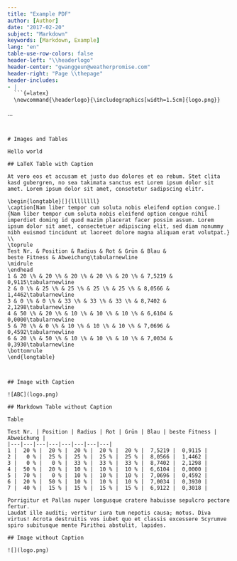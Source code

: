 ```yaml
---
title: "Example PDF"
author: [Author]
date: "2017-02-20"
subject: "Markdown"
keywords: [Markdown, Example]
lang: "en"
table-use-row-colors: false
header-left: "\\headerlogo"
header-center: "gwanggeun@weatherpromise.com"
header-right: "Page \\thepage"
header-includes:
- |
  ```{=latex}
  \newcommand{\headerlogo}{\includegraphics[width=1.5cm]{logo.png}}
  ```
...
```


# Images and Tables

Hello world

## LaTeX Table with Caption

At vero eos et accusam et justo duo dolores et ea rebum. Stet clita kasd gubergren, no sea takimata sanctus est Lorem ipsum dolor sit amet. Lorem ipsum dolor sit amet, consetetur sadipscing elitr.

\begin{longtable}[]{llllllll}
\caption[Nam liber tempor cum soluta nobis eleifend option congue.]{Nam liber tempor cum soluta nobis eleifend option congue nihil imperdiet doming id quod mazim placerat facer possim assum. Lorem ipsum dolor sit amet, consectetuer adipiscing elit, sed diam nonummy nibh euismod tincidunt ut laoreet dolore magna aliquam erat volutpat.} \\
\toprule
Test Nr. & Position & Radius & Rot & Grün & Blau &
beste Fitness & Abweichung\tabularnewline
\midrule
\endhead
1 & 20 \% & 20 \% & 20 \% & 20 \% & 20 \% & 7,5219 &
0,9115\tabularnewline
2 & 0 \% & 25 \% & 25 \% & 25 \% & 25 \% & 8,0566 &
1,4462\tabularnewline
3 & 0 \% & 0 \% & 33 \% & 33 \% & 33 \% & 8,7402 & 2,1298\tabularnewline
4 & 50 \% & 20 \% & 10 \% & 10 \% & 10 \% & 6,6104 &
0,0000\tabularnewline
5 & 70 \% & 0 \% & 10 \% & 10 \% & 10 \% & 7,0696 &
0,4592\tabularnewline
6 & 20 \% & 50 \% & 10 \% & 10 \% & 10 \% & 7,0034 &
0,3930\tabularnewline
\bottomrule
\end{longtable}



## Image with Caption

![ABC](logo.png)

## Markdown Table without Caption

Table

Test Nr. | Position | Radius | Rot | Grün | Blau | beste Fitness | Abweichung |
|---|---|---|---|---|---|---|---|
1 |  20 % |  20 % |  20 % |  20 % |  20 % |  7,5219 |  0,9115 |
2 |   0 % |  25 % |  25 % |  25 % |  25 % |  8,0566 |  1,4462 |
3 |   0 % |   0 % |  33 % |  33 % |  33 % |  8,7402 |  2,1298 |
4 |  50 % |  20 % |  10 % |  10 % |  10 % |  6,6104 |  0,0000 |
5 |  70 % |   0 % |  10 % |  10 % |  10 % |  7,0696 |  0,4592 |
6 |  20 % |  50 % |  10 % |  10 % |  10 % |  7,0034 |  0,3930 |
7 |  40 % |  15 % |  15 % |  15 % |  15 % |  6,9122 |  0,3018 |

Porrigitur et Pallas nuper longusque cratere habuisse sepulcro pectore fertur.
Laudat ille auditi; vertitur iura tum nepotis causa; motus. Diva virtus! Acrota destruitis vos iubet quo et classis excessere Scyrumve spiro subitusque mente Pirithoi abstulit, lapides.

## Image without Caption

![](logo.png)